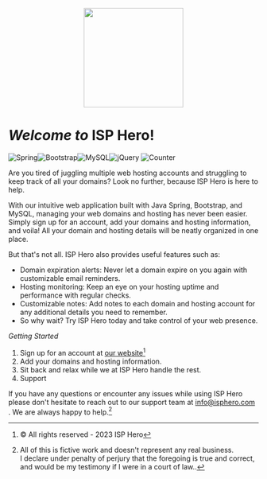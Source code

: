 <p align="center">
  <img width="200" height="200" src="https://cdnisphero.blob.core.windows.net/cdn/logo.png">
</p>

# _Welcome to_ ISP Hero!
![Spring](https://img.shields.io/badge/spring-%236DB33F.svg?style=for-the-badge&logo=spring&logoColor=white)![Bootstrap](https://img.shields.io/badge/bootstrap-%23563D7C.svg?style=for-the-badge&logo=bootstrap&logoColor=white)![MySQL](https://img.shields.io/badge/mysql-%2300f.svg?style=for-the-badge&logo=mysql&logoColor=white)![jQuery](https://img.shields.io/badge/jquery-%230769AD.svg?style=for-the-badge&logo=jquery&logoColor=white)
![Counter](https://hits.seeyoufarm.com/api/count/incr/badge.svg?url=https%3A%2F%2Fgithub.com%2Ftruenoscuro/ispHero/1212%2Fhit-counter)

Are you tired of juggling multiple web hosting accounts and struggling to keep track of all your domains? Look no further, because ISP Hero is here to help.

With our intuitive web application built with Java Spring, Bootstrap, and MySQL, managing your web domains and hosting has never been easier. Simply sign up for an account, add your domains and hosting information, and voila! All your domain and hosting details will be neatly organized in one place.

But that's not all. ISP Hero also provides useful features such as:

- Domain expiration alerts: Never let a domain expire on you again with customizable email reminders.
- Hosting monitoring: Keep an eye on your hosting uptime and performance with regular checks.
- Customizable notes: Add notes to each domain and hosting account for any additional details you need to remember.
- So why wait? Try ISP Hero today and take control of your web presence.

*Getting Started*

1. Sign up for an account at [our website](http://dev.isphero.com:20290/register)[^1]
2. Add your domains and hosting information.
3. Sit back and relax while we at ISP Hero handle the rest.
4. Support

If you have any questions or encounter any issues while using ISP Hero please don't hesitate to reach out to our support team at info@isphero.com . We are always happy to help.[^note]


[^1]: © All rights reserved - 2023 ISP Hero
[^note]:
    All of this is fictive work and doesn't represent any real business.  
    I declare under penalty of perjury that the foregoing is true and correct, and would be my testimony if I were in a court of law..
